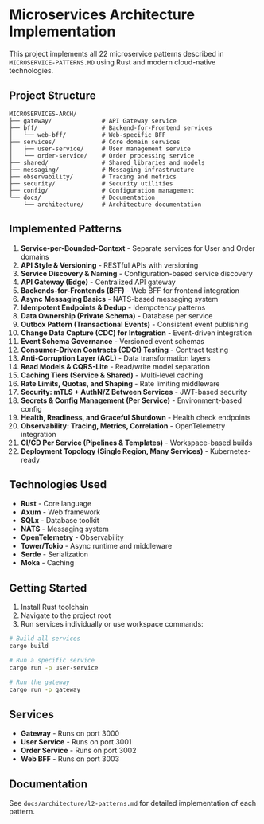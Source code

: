 # Microservices Architecture Implementation

This project implements all 22 microservice patterns described in `MICROSERVICE-PATTERNS.MD` using Rust and modern cloud-native technologies.

## Project Structure

```
MICROSERVICES-ARCH/
├── gateway/              # API Gateway service
├── bff/                  # Backend-for-Frontend services
│   └── web-bff/          # Web-specific BFF
├── services/             # Core domain services
│   ├── user-service/     # User management service
│   └── order-service/    # Order processing service
├── shared/               # Shared libraries and models
├── messaging/            # Messaging infrastructure
├── observability/        # Tracing and metrics
├── security/             # Security utilities
├── config/               # Configuration management
└── docs/                 # Documentation
    └── architecture/     # Architecture documentation
```

## Implemented Patterns

1. **Service-per-Bounded-Context** - Separate services for User and Order domains
2. **API Style & Versioning** - RESTful APIs with versioning
3. **Service Discovery & Naming** - Configuration-based service discovery
4. **API Gateway (Edge)** - Centralized API gateway
5. **Backends-for-Frontends (BFF)** - Web BFF for frontend integration
6. **Async Messaging Basics** - NATS-based messaging system
7. **Idempotent Endpoints & Dedup** - Idempotency patterns
8. **Data Ownership (Private Schema)** - Database per service
9. **Outbox Pattern (Transactional Events)** - Consistent event publishing
10. **Change Data Capture (CDC) for Integration** - Event-driven integration
11. **Event Schema Governance** - Versioned event schemas
12. **Consumer-Driven Contracts (CDCt) Testing** - Contract testing
13. **Anti-Corruption Layer (ACL)** - Data transformation layers
14. **Read Models & CQRS-Lite** - Read/write model separation
15. **Caching Tiers (Service & Shared)** - Multi-level caching
16. **Rate Limits, Quotas, and Shaping** - Rate limiting middleware
17. **Security: mTLS + AuthN/Z Between Services** - JWT-based security
18. **Secrets & Config Management (Per Service)** - Environment-based config
19. **Health, Readiness, and Graceful Shutdown** - Health check endpoints
20. **Observability: Tracing, Metrics, Correlation** - OpenTelemetry integration
21. **CI/CD Per Service (Pipelines & Templates)** - Workspace-based builds
22. **Deployment Topology (Single Region, Many Services)** - Kubernetes-ready

## Technologies Used

- **Rust** - Core language
- **Axum** - Web framework
- **SQLx** - Database toolkit
- **NATS** - Messaging system
- **OpenTelemetry** - Observability
- **Tower/Tokio** - Async runtime and middleware
- **Serde** - Serialization
- **Moka** - Caching

## Getting Started

1. Install Rust toolchain
2. Navigate to the project root
3. Run services individually or use workspace commands:

```bash
# Build all services
cargo build

# Run a specific service
cargo run -p user-service

# Run the gateway
cargo run -p gateway
```

## Services

- **Gateway** - Runs on port 3000
- **User Service** - Runs on port 3001
- **Order Service** - Runs on port 3002
- **Web BFF** - Runs on port 3003

## Documentation

See `docs/architecture/l2-patterns.md` for detailed implementation of each pattern.